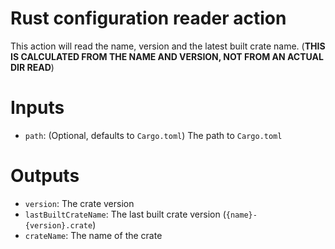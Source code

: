 # Rust configuration reader action
This action will read the name, version and the latest built crate name. (**THIS IS CALCULATED FROM THE NAME AND VERSION, NOT FROM AN ACTUAL DIR READ**)
# Inputs
- `path`: (Optional, defaults to `Cargo.toml`) The path to `Cargo.toml`

# Outputs
- `version`: The crate version
- `lastBuiltCrateName`: The last built crate version (`{name}-{version}.crate`)
- `crateName`: The name of the crate